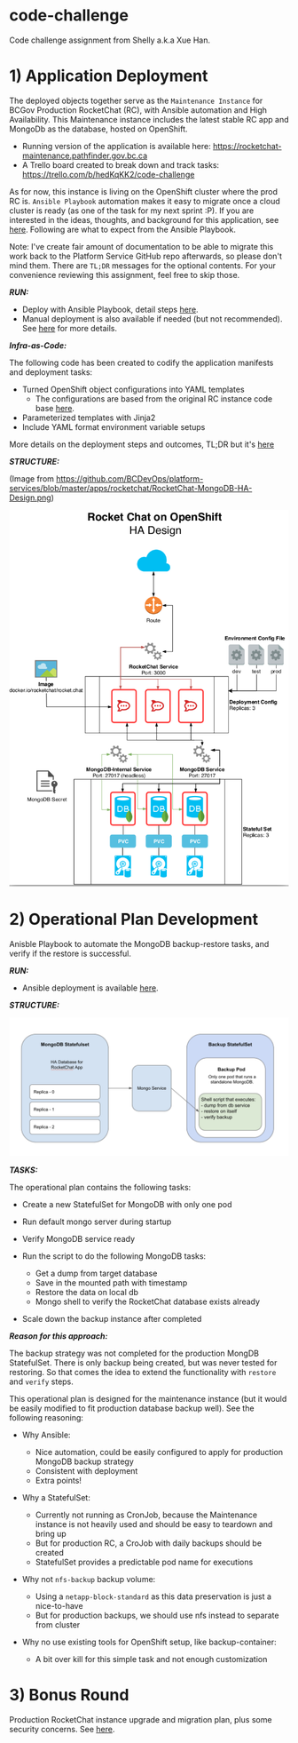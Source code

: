 # code-challenge
Code challenge assignment from Shelly a.k.a Xue Han.

# 1) Application Deployment

The deployed objects together serve as the `Maintenance Instance` for BCGov Production RocketChat (RC), with Ansible automation and High Availability. This Maintenance instance includes the latest stable RC app and MongoDb as the database, hosted on OpenShift.

- Running version of the application is available here: https://rocketchat-maintenance.pathfinder.gov.bc.ca
- A Trello board created to break down and track tasks: https://trello.com/b/hedKqKK2/code-challenge


As for now, this instance is living on the OpenShift cluster where the prod RC is. `Ansible Playbook` automation makes it easy to migrate once a cloud cluster is ready (as one of the task for my next sprint :P). If you are interested in the ideas, thoughts, and background for this application, see [here](docs/background.md). Following are what to expect from the Ansible Playbook.

Note: I've create fair amount of documentation to be able to migrate this work back to the Platform Service GitHub repo afterwards, so please don't mind them. There are `TL;DR` messages for the optional contents. For your convenience reviewing this assignment, feel free to skip those.


***RUN:***

- Deploy with Ansible Playbook, detail steps [here](ansible/README.md).
- Manual deployment is also available if needed (but not recommended). See [here](.openshift/README.md) for more details.


***Infra-as-Code:***

The following code has been created to codify the application manifests and deployment tasks:
- Turned OpenShift object configurations into YAML templates
  - The configurations are based from the original RC instance code base [here](https://github.com/BCDevOps/platform-services/tree/master/apps/rocketchat).
- Parameterized templates with Jinja2
- Include YAML format environment variable setups

More details on the deployment steps and outcomes, TL;DR but it's [here](docs/part-1.md)


***STRUCTURE:***

(Image from https://github.com/BCDevOps/platform-services/blob/master/apps/rocketchat/RocketChat-MongoDB-HA-Design.png)

![diagram](docs/RocketChat-MongoDB-HA-Design.png)



# 2) Operational Plan Development

Anisble Playbook to automate the MongoDB backup-restore tasks, and verify if the restore is successful.

***RUN:***

- Ansible deployment is available [here](ansible/README.md).

***STRUCTURE:***

![diagram](docs/MongoDB-Backup-Restore-Structure.png)


***TASKS:***

The operational plan contains the following tasks:

- Create a new StatefulSet for MongoDB with only one pod
- Run default mongo server during startup
- Verify MongoDB service ready

- Run the script to do the following MongoDB tasks:
  - Get a dump from target database
  - Save in the mounted path with timestamp
  - Restore the data on local db
  - Mongo shell to verify the RocketChat database exists already

- Scale down the backup instance after completed


***Reason for this approach:***

The backup strategy was not completed for the production MongDB StatefulSet. There is only backup being created, but was never tested for restoring. So that comes the idea to extend the functionality with `restore` and `verify` steps. 

This operational plan is designed for the maintenance instance (but it would be easily modified to fit production database backup well). See the following reasoning:
- Why Ansible:
  - Nice automation, could be easily configured to apply for production MongoDB backup strategy
  - Consistent with deployment
  - Extra points!

- Why a StatefulSet:
  - Currently not running as CronJob, because the Maintenance instance is not heavily used and should be easy to teardown and bring up
  - But for production RC, a CroJob with daily backups should be created
  - StatefulSet provides a predictable pod name for executions

- Why not `nfs-backup` backup volume:
  - Using a `netapp-block-standard` as this data preservation is just a nice-to-have
  - But for production backups, we should use nfs instead to separate from cluster

- Why no use existing tools for OpenShift setup, like backup-container:
  - A bit over kill for this simple task and not enough customization



# 3) Bonus Round

Production RocketChat instance upgrade and migration plan, plus some security concerns. See [here](docs/part-3.md).
